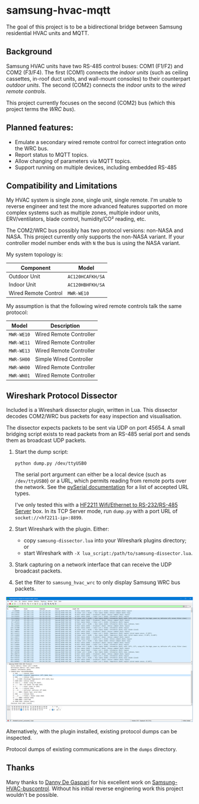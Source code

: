 # samsung-hvac-mqtt

The goal of this project is to be a bidirectional bridge between Samsung residential HVAC units and MQTT.


## Background

Samsung HVAC units have two RS-485 control buses: COM1 (F1/F2) and COM2 (F3/F4). 
The first (COM1) connects the _indoor units_ (such as ceiling cassettes, in-roof duct units, and wall-mount consoles) to
their counterpart _outdoor units_.
The second (COM2) connects the _indoor units_ to the _wired remote controls_.

This project currently focuses on the second (COM2) bus (which this project terms the _WRC bus_).


## Planned features:

- Emulate a secondary wired remote control for correct integration onto the WRC bus.
- Report status to MQTT topics.
- Allow changing of parameters via MQTT topics.
- Support running on multiple devices, including embedded RS-485

## Compatibility and Limitations

My HVAC system is single zone, single unit, single remote.
I'm unable to reverse engineer and test the more advanced features supported on more complex systems such as
multiple zones, multiple indoor units, ERV/ventilators, blade control, humidity/CO² reading, etc.

The COM2/WRC bus possibly has two protocol versions: non-NASA and NASA.
This project currently only supports the non-NASA variant.
If your controller model number ends with `N` the bus is using the NASA variant.

My system topology is:

| Component | Model |
| --- | --- |
| Outdoor Unit | `AC120HCAFKH/SA` |
| Indoor Unit | `AC120HBHFKH/SA` |
| Wired Remote Control | `MWR-WE10` |

My assumption is that the following wired remote controls talk the same protocol:

| Model | Description |
| --- | --- |
| `MWR-WE10` | Wired Remote Controller |
| `MWR-WE11` | Wired Remote Controller |
| `MWR-WE13` | Wired Remote Controller |
| `MWR-SH00` | Simple Wired Controller |
| `MWR-WH00` | Wired Remote Controller |
| `MWR-WH01` | Wired Remote Controller |


## Wireshark Protocol Dissector

Included is a Wireshark dissector plugin, written in Lua.
This dissector decodes COM2/WRC bus packets for easy inspection and visualisation.

The dissector expects packets to be sent via UDP on port 45654.
A small bridging script exists to read packets from an RS-485 serial port and sends them as broadcast UDP packets.

1. Start the dump script:
   
   ```
   python dump.py /dev/ttyUSB0
   ```
   
   The serial port argument can either be a local device (such as `/dev/ttyUSB0`) or a URL,
   which permits reading from remote ports over the network.
   See the [pySerial documentation](https://pythonhosted.org/pyserial/url_handlers.html#urls)
   for a list of accepted URL types.
   
   I've only tested this with a [HF2211 Wifi/Ethernet to RS-232/RS-485 Server](http://www.hi-flying.com/rs232-rs485-rs422-to-wifi-serial-server) box.
   In its TCP Server mode, run `dump.py` with a port URL of `socket://<hf2211-ip>:8899`.
   
2. Start Wireshark with the plugin. Either:
    
   - copy `samsung-dissector.lua` into your Wireshark plugins directory; or
   - start Wireshark with `-X lua_script:/path/to/samsung-dissector.lua`.
    
3. Stark capturing on a network interface that can receive the UDP broadcast packets.

4. Set the filter to `samsung_hvac_wrc` to only display Samsung WRC bus packets.

![Wireshark screenshot](wireshark.png)

Alternatively, with the plugin installed, existing protocol dumps can be inspected.

Protocol dumps of existing communications are in the `dumps` directory.


## Thanks

Many thanks to [Danny De Gaspari](https://github.com/DannyDeGaspari) for his excellent work on
[Samsung-HVAC-buscontrol](https://github.com/DannyDeGaspari/Samsung-HVAC-buscontrol).
Without his initial reverse enginering work this project wouldn't be possible.